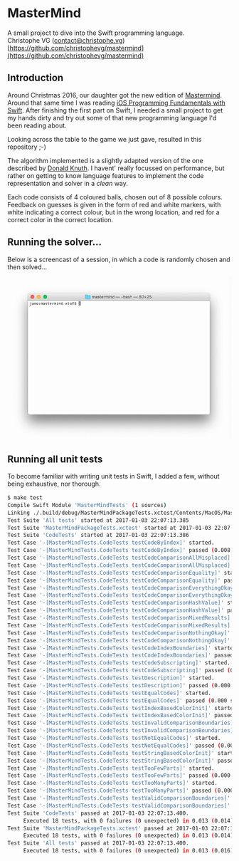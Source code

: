# MasterMind

A small project to dive into the Swift programming language.    
Christophe VG (<contact@christophe.vg>)  
[https://github.com/christophevg/mastermind](https://github.com/christophevg/mastermind)

## Introduction

Around Christmas 2016, our daughter got the new edition of [Mastermind](http://www.hasbro.com/nl-be/product/mastermind:93765D16-6D40-1014-8BF0-9EFBF894F9D4). Around that same time I was reading [iOS Programming Fundamentals with Swift](http://shop.oreilly.com/product/0636920055211.do). After finishing the first part on Swift, I needed a small project to get my hands dirty and try out some of that new programming language I'd been reading about.

Looking across the table to the game we just gave, resulted in this repository ;-)

The algorithm implemented is a slightly adapted version of the one described by [Donald Knuth](https://en.wikipedia.org/wiki/Mastermind_(board_game)#Five-guess_algorithm). I havent' really focussed on performance, but rather on getting to know language features to implement the code representation and solver in a _clean_ way.

Each code consists of 4 coloured balls, chosen out of 8 possible colours. Feedback on guesses is given in the form of red and white markers, with white indicating a correct colour, but in the wrong location, and red for a correct color in the correct location.

## Running the solver...

Below is a screencast of a session, in which a code is randomly chosen and then solved...

![Running the solver](assets/session.gif)

## Running all unit tests

To become familiar with writing unit tests in Swift, I added a few, without being exhaustive, nor thorough. 

```bash
$ make test
Compile Swift Module 'MasterMindTests' (1 sources)
Linking ./.build/debug/MasterMindPackageTests.xctest/Contents/MacOS/MasterMindPackageTests
Test Suite 'All tests' started at 2017-01-03 22:07:13.385
Test Suite 'MasterMindPackageTests.xctest' started at 2017-01-03 22:07:13.386
Test Suite 'CodeTests' started at 2017-01-03 22:07:13.386
Test Case '-[MasterMindTests.CodeTests testCodeByIndex]' started.
Test Case '-[MasterMindTests.CodeTests testCodeByIndex]' passed (0.008 seconds).
Test Case '-[MasterMindTests.CodeTests testCodeComparisonAllMisplaced]' started.
Test Case '-[MasterMindTests.CodeTests testCodeComparisonAllMisplaced]' passed (0.002 seconds).
Test Case '-[MasterMindTests.CodeTests testCodeComparisonEquality]' started.
Test Case '-[MasterMindTests.CodeTests testCodeComparisonEquality]' passed (0.000 seconds).
Test Case '-[MasterMindTests.CodeTests testCodeComparisonEverythingOkay]' started.
Test Case '-[MasterMindTests.CodeTests testCodeComparisonEverythingOkay]' passed (0.000 seconds).
Test Case '-[MasterMindTests.CodeTests testCodeComparisonHashValue]' started.
Test Case '-[MasterMindTests.CodeTests testCodeComparisonHashValue]' passed (0.000 seconds).
Test Case '-[MasterMindTests.CodeTests testCodeComparisonMixedResults]' started.
Test Case '-[MasterMindTests.CodeTests testCodeComparisonMixedResults]' passed (0.000 seconds).
Test Case '-[MasterMindTests.CodeTests testCodeComparisonNothingOkay]' started.
Test Case '-[MasterMindTests.CodeTests testCodeComparisonNothingOkay]' passed (0.000 seconds).
Test Case '-[MasterMindTests.CodeTests testCodeIndexBoundaries]' started.
Test Case '-[MasterMindTests.CodeTests testCodeIndexBoundaries]' passed (0.000 seconds).
Test Case '-[MasterMindTests.CodeTests testCodeSubscripting]' started.
Test Case '-[MasterMindTests.CodeTests testCodeSubscripting]' passed (0.000 seconds).
Test Case '-[MasterMindTests.CodeTests testDescription]' started.
Test Case '-[MasterMindTests.CodeTests testDescription]' passed (0.000 seconds).
Test Case '-[MasterMindTests.CodeTests testEqualCodes]' started.
Test Case '-[MasterMindTests.CodeTests testEqualCodes]' passed (0.000 seconds).
Test Case '-[MasterMindTests.CodeTests testIndexBasedColorInit]' started.
Test Case '-[MasterMindTests.CodeTests testIndexBasedColorInit]' passed (0.001 seconds).
Test Case '-[MasterMindTests.CodeTests testInvalidComparisonBoundaries]' started.
Test Case '-[MasterMindTests.CodeTests testInvalidComparisonBoundaries]' passed (0.000 seconds).
Test Case '-[MasterMindTests.CodeTests testNotEqualCodes]' started.
Test Case '-[MasterMindTests.CodeTests testNotEqualCodes]' passed (0.000 seconds).
Test Case '-[MasterMindTests.CodeTests testStringBasedColorInit]' started.
Test Case '-[MasterMindTests.CodeTests testStringBasedColorInit]' passed (0.000 seconds).
Test Case '-[MasterMindTests.CodeTests testTooFewParts]' started.
Test Case '-[MasterMindTests.CodeTests testTooFewParts]' passed (0.000 seconds).
Test Case '-[MasterMindTests.CodeTests testTooManyParts]' started.
Test Case '-[MasterMindTests.CodeTests testTooManyParts]' passed (0.000 seconds).
Test Case '-[MasterMindTests.CodeTests testValidComparisonBoundaries]' started.
Test Case '-[MasterMindTests.CodeTests testValidComparisonBoundaries]' passed (0.000 seconds).
Test Suite 'CodeTests' passed at 2017-01-03 22:07:13.400.
	 Executed 18 tests, with 0 failures (0 unexpected) in 0.013 (0.014) seconds
Test Suite 'MasterMindPackageTests.xctest' passed at 2017-01-03 22:07:13.400.
	 Executed 18 tests, with 0 failures (0 unexpected) in 0.013 (0.014) seconds
Test Suite 'All tests' passed at 2017-01-03 22:07:13.400.
	 Executed 18 tests, with 0 failures (0 unexpected) in 0.013 (0.016) seconds
```
